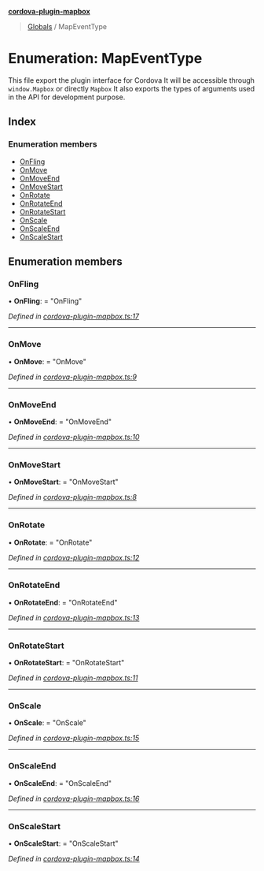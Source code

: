 **[cordova-plugin-mapbox](../README.md)**

> [Globals](../README.md) / MapEventType

# Enumeration: MapEventType

This file export the plugin interface for Cordova
It will be accessible through `window.Mapbox` or directly `Mapbox`
It also exports the types of arguments used in the API for development purpose.

## Index

### Enumeration members

* [OnFling](mapeventtype.md#onfling)
* [OnMove](mapeventtype.md#onmove)
* [OnMoveEnd](mapeventtype.md#onmoveend)
* [OnMoveStart](mapeventtype.md#onmovestart)
* [OnRotate](mapeventtype.md#onrotate)
* [OnRotateEnd](mapeventtype.md#onrotateend)
* [OnRotateStart](mapeventtype.md#onrotatestart)
* [OnScale](mapeventtype.md#onscale)
* [OnScaleEnd](mapeventtype.md#onscaleend)
* [OnScaleStart](mapeventtype.md#onscalestart)

## Enumeration members

### OnFling

•  **OnFling**:  = "OnFling"

*Defined in [cordova-plugin-mapbox.ts:17](https://github.com/dagatsoin/cordova-plugin-mapbox/blob/bce9504/src/js/cordova-plugin-mapbox.ts#L17)*

___

### OnMove

•  **OnMove**:  = "OnMove"

*Defined in [cordova-plugin-mapbox.ts:9](https://github.com/dagatsoin/cordova-plugin-mapbox/blob/bce9504/src/js/cordova-plugin-mapbox.ts#L9)*

___

### OnMoveEnd

•  **OnMoveEnd**:  = "OnMoveEnd"

*Defined in [cordova-plugin-mapbox.ts:10](https://github.com/dagatsoin/cordova-plugin-mapbox/blob/bce9504/src/js/cordova-plugin-mapbox.ts#L10)*

___

### OnMoveStart

•  **OnMoveStart**:  = "OnMoveStart"

*Defined in [cordova-plugin-mapbox.ts:8](https://github.com/dagatsoin/cordova-plugin-mapbox/blob/bce9504/src/js/cordova-plugin-mapbox.ts#L8)*

___

### OnRotate

•  **OnRotate**:  = "OnRotate"

*Defined in [cordova-plugin-mapbox.ts:12](https://github.com/dagatsoin/cordova-plugin-mapbox/blob/bce9504/src/js/cordova-plugin-mapbox.ts#L12)*

___

### OnRotateEnd

•  **OnRotateEnd**:  = "OnRotateEnd"

*Defined in [cordova-plugin-mapbox.ts:13](https://github.com/dagatsoin/cordova-plugin-mapbox/blob/bce9504/src/js/cordova-plugin-mapbox.ts#L13)*

___

### OnRotateStart

•  **OnRotateStart**:  = "OnRotateStart"

*Defined in [cordova-plugin-mapbox.ts:11](https://github.com/dagatsoin/cordova-plugin-mapbox/blob/bce9504/src/js/cordova-plugin-mapbox.ts#L11)*

___

### OnScale

•  **OnScale**:  = "OnScale"

*Defined in [cordova-plugin-mapbox.ts:15](https://github.com/dagatsoin/cordova-plugin-mapbox/blob/bce9504/src/js/cordova-plugin-mapbox.ts#L15)*

___

### OnScaleEnd

•  **OnScaleEnd**:  = "OnScaleEnd"

*Defined in [cordova-plugin-mapbox.ts:16](https://github.com/dagatsoin/cordova-plugin-mapbox/blob/bce9504/src/js/cordova-plugin-mapbox.ts#L16)*

___

### OnScaleStart

•  **OnScaleStart**:  = "OnScaleStart"

*Defined in [cordova-plugin-mapbox.ts:14](https://github.com/dagatsoin/cordova-plugin-mapbox/blob/bce9504/src/js/cordova-plugin-mapbox.ts#L14)*
